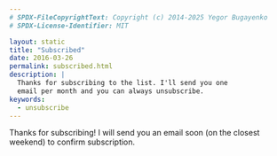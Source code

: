 ```yaml
---
# SPDX-FileCopyrightText: Copyright (c) 2014-2025 Yegor Bugayenko
# SPDX-License-Identifier: MIT

layout: static
title: "Subscribed"
date: 2016-03-26
permalink: subscribed.html
description: |
  Thanks for subscribing to the list. I'll send you one
  email per month and you can always unsubscribe.
keywords:
  - unsubscribe
---
```


Thanks for subscribing! I will send you an email soon (on the closest
weekend) to confirm subscription.
